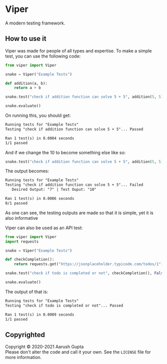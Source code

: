 # Viper
A modern testing framework.

## How to use it
Viper was made for people of all types and expertise.
To make a simple test, you can use the following code:
```python
from viper import Viper

snake = Viper("Example Tests")

def addition(a, b):
    return a + b

snake.test("check if addition function can solve 5 + 5", addition(5, 5), 10)

snake.evaluate()
```
On running this, you should get:
```markdown
Running tests for "Example Tests"
Testing "check if addition function can solve 5 + 5"... Passed

Ran 1 test(s) in 0.0004 seconds
1/1 passed
```
And if we change the 10 to become something else like so:
```python
snake.test("check if addition function can solve 5 + 5", addition(5, 5), 7)
```
The output becomes:
```markdown
Running tests for "Example Tests"
Testing "check if addition function can solve 5 + 5"... Failed
   Desired Output: "7" | Test Ouput: "10"

Ran 1 test(s) in 0.0006 seconds
0/1 passed
```
As one can see, the testing outputs are made so that it is simple, yet it is also informative

Viper can also be used as an API test:
```python
from viper import Viper
import requests

snake = Viper("Example Tests")

def checkCompletion():
    return requests.get("https://jsonplaceholder.typicode.com/todos/1").json()["completed"]

snake.test("check if todo is completed or not", checkCompletion(), False)

snake.evaluate()
```
The output of that is:
```markdown
Running tests for "Example Tests"
Testing "check if todo is completed or not"... Passed

Ran 1 test(s) in 0.0009 seconds
1/1 passed
```

## Copyrighted
Copyright &copy; 2020-2021 Aarush Gupta\
Please don't alter the code and call it your own. See the `LICENSE` file for more information.